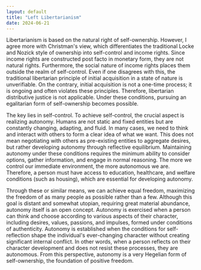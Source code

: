 ```yaml
---
layout: default
title: "Left Libertarianism"
date: 2024-06-21 
---
```

Libertarianism is based on the natural right of self-ownership. However, I agree more with Christman's view, which differentiates the traditional Locke and Nozick style of ownership into self-control and income rights. Since income rights are constructed post facto in monetary form, they are not natural rights. Furthermore, the social nature of income rights places them outside the realm of self-control. Even if one disagrees with this, the traditional libertarian principle of initial acquisition in a state of nature is unverifiable. On the contrary, initial acquisition is not a one-time process; it is ongoing and often violates these principles. Therefore, libertarian distributive justice is not applicable. Under these conditions, pursuing an egalitarian form of self-ownership becomes possible.

The key lies in self-control. To achieve self-control, the crucial aspect is realizing autonomy. Humans are not static and fixed entities but are constantly changing, adapting, and fluid. In many cases, we need to think and interact with others to form a clear idea of what we want. This does not mean negotiating with others as pre-existing entities to aggregate desires, but rather developing autonomy through reflective equilibrium. Maintaining autonomy under these conditions requires the minimum ability to consider options, gather information, and engage in normal reasoning. The more we control our immediate environment, the more autonomous we are. Therefore, a person must have access to education, healthcare, and welfare conditions (such as housing), which are essential for developing autonomy.

Through these or similar means, we can achieve equal freedom, maximizing the freedom of as many people as possible rather than a few. Although this goal is distant and somewhat utopian, requiring great material abundance, autonomy itself is an open concept. Autonomy is exercised when a person can think and choose according to various aspects of their character, including desires, values, passions, and impulses, formed under conditions of authenticity. Autonomy is established when the conditions for self-reflection shape the individual's ever-changing character without creating significant internal conflict. In other words, when a person reflects on their character development and does not resist these processes, they are autonomous. From this perspective, autonomy is a very Hegelian form of self-ownership, the foundation of positive freedom.
